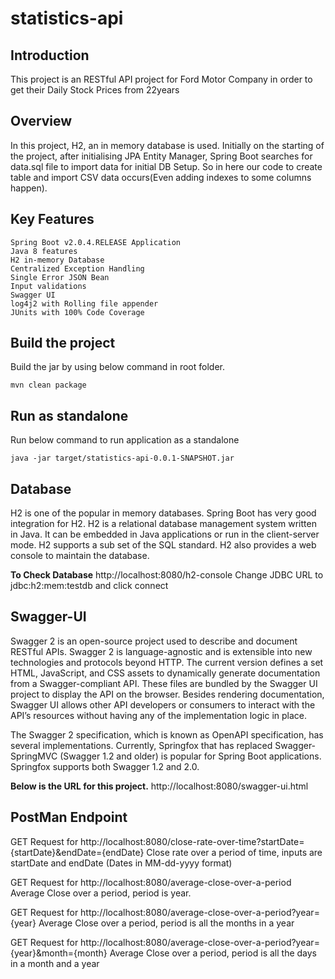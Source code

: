 # statistics-api

## Introduction

This project is an RESTful API project for Ford Motor Company in order to get their Daily Stock Prices from 22years

## Overview

In this project, H2, an in memory database is used. Initially on the starting of the project, after initialising JPA Entity Manager, Spring Boot searches for data.sql file to import data for initial DB Setup. So in here our code to create table and import CSV data occurs(Even adding indexes to some columns happen).

## Key Features

	Spring Boot v2.0.4.RELEASE Application
	Java 8 features
	H2 in-memory Database
	Centralized Exception Handling
	Single Error JSON Bean
	Input validations
	Swagger UI 
	log4j2 with Rolling file appender
	JUnits with 100% Code Coverage

## Build the project

Build the jar by using below command in root folder.
	
	mvn clean package
	
## Run as standalone

Run below command to run application as a standalone
	
	java -jar target/statistics-api-0.0.1-SNAPSHOT.jar

## Database

H2 is one of the popular in memory databases. Spring Boot has very good integration for H2.
H2 is a relational database management system written in Java. It can be embedded in Java applications or run in the client-server mode.
H2 supports a sub set of the SQL standard.
H2 also provides a web console to maintain the database.

**To Check Database**
	http://localhost:8080/h2-console
Change JDBC URL to jdbc:h2:mem:testdb and click connect

## Swagger-UI
Swagger 2 is an open-source project used to describe and document RESTful APIs. Swagger 2 is language-agnostic and is extensible into new technologies and protocols beyond HTTP. The current version defines a set HTML, JavaScript, and CSS assets to dynamically generate documentation from a Swagger-compliant API. These files are bundled by the Swagger UI project to display the API on the browser. Besides rendering documentation, Swagger UI allows other API developers or consumers to interact with the API’s resources without having any of the implementation logic in place.

The Swagger 2 specification, which is known as OpenAPI specification, has several implementations. Currently, Springfox that has replaced Swagger-SpringMVC (Swagger 1.2 and older) is popular for Spring Boot applications. Springfox supports both Swagger 1.2 and 2.0.

**Below is the URL for this project.**
	http://localhost:8080/swagger-ui.html

## PostMan Endpoint

GET Request for http://localhost:8080/close-rate-over-time?startDate={startDate}&endDate={endDate} Close rate over a period of time, inputs are startDate and endDate (Dates in MM-dd-yyyy format)
 
GET Request for http://localhost:8080/average-close-over-a-period Average Close over a period, period is year.

GET Request for http://localhost:8080/average-close-over-a-period?year={year} Average Close over a period, period is all the months in a year

GET Request for http://localhost:8080/average-close-over-a-period?year={year}&month={month} Average Close over a period, period is all the days in a month and a year
